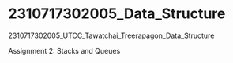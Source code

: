 # 2310717302005_Data_Structure
2310717302005_UTCC_Tawatchai_Treerapagon_Data_Structure

Assignment 2: Stacks and Queues
